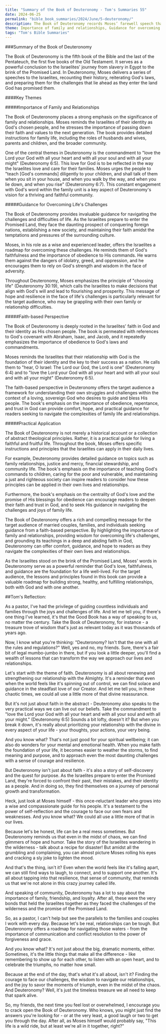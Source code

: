 ```yaml
---
title: "Summary of the Book of Deuteronomy - Tom's Summaries 55"
date: 2024-06-25
permalink: "bible_book_summaries/2024/June/5-deuteronomy/"
description: The Book of Deuteronomy records Moses’ farewell speech that recounts the law and exhorts Israel to love and obey God in the Promised Land.
theme: Importance of family and relationships, Guidance for overcoming life's challenges, Faith-based perspective, Practical application
tags: "Tom's Bible Summaries"
---
```


###Summary of the Book of Deuteronomy

The Book of Deuteronomy is the fifth book of the Bible and the last of the Pentateuch, the first five books of the Old Testament. It serves as a powerful conclusion to the Israelites' journey from slavery in Egypt to the brink of the Promised Land. In Deuteronomy, Moses delivers a series of speeches to the Israelites, recounting their history, reiterating God's laws, and preparing them for the challenges that lie ahead as they enter the land God has promised them.

####Key Themes

#####Importance of Family and Relationships

The Book of Deuteronomy places a strong emphasis on the significance of family and relationships. Moses reminds the Israelites of their identity as God's chosen people, and he stresses the importance of passing down their faith and values to the next generation. The book provides detailed instructions for family life, including the roles of husbands and wives, parents and children, and the broader community.

One of the central themes in Deuteronomy is the commandment to "love the Lord your God with all your heart and with all your soul and with all your might" (Deuteronomy 6:5). This love for God is to be reflected in the way the Israelites love and care for their families. Moses urges the people to "teach [God's commands] diligently to your children, and shall talk of them when you sit in your house, and when you walk by the way, and when you lie down, and when you rise" (Deuteronomy 6:7). This constant engagement with God's word within the family unit is a key aspect of Deuteronomy's vision for a thriving and faithful community.

#####Guidance for Overcoming Life's Challenges

The Book of Deuteronomy provides invaluable guidance for navigating the challenges and difficulties of life. As the Israelites prepare to enter the Promised Land, they face the daunting prospect of conquering foreign nations, establishing a new society, and maintaining their faith amidst the temptations and pressures of the surrounding culture.

Moses, in his role as a wise and experienced leader, offers the Israelites a roadmap for overcoming these challenges. He reminds them of God's faithfulness and the importance of obedience to His commands. He warns them against the dangers of idolatry, greed, and oppression, and he encourages them to rely on God's strength and wisdom in the face of adversity.

Throughout Deuteronomy, Moses emphasizes the principle of "choosing life" (Deuteronomy 30:19), which calls the Israelites to make decisions that align with God's will and lead to flourishing and prosperity. This message of hope and resilience in the face of life's challenges is particularly relevant for the target audience, who may be grappling with their own family or relationship difficulties.

#####Faith-based Perspective

The Book of Deuteronomy is deeply rooted in the Israelites' faith in God and their identity as His chosen people. The book is permeated with references to God's covenant with Abraham, Isaac, and Jacob, and it repeatedly emphasizes the importance of obedience to God's laws and commandments.

Moses reminds the Israelites that their relationship with God is the foundation of their identity and the key to their success as a nation. He calls them to "hear, O Israel: The Lord our God, the Lord is one" (Deuteronomy 6:4) and to "love the Lord your God with all your heart and with all your soul and with all your might" (Deuteronomy 6:5).

The faith-based perspective in Deuteronomy offers the target audience a framework for understanding their own struggles and challenges within the context of a loving, sovereign God who desires to guide and bless His people. The book's emphasis on the importance of obedience, repentance, and trust in God can provide comfort, hope, and practical guidance for readers seeking to navigate the complexities of family life and relationships.

#####Practical Application

The Book of Deuteronomy is not merely a historical account or a collection of abstract theological principles. Rather, it is a practical guide for living a faithful and fruitful life. Throughout the book, Moses offers specific instructions and principles that the Israelites can apply in their daily lives.

For example, Deuteronomy provides detailed guidance on topics such as family relationships, justice and mercy, financial stewardship, and community life. The book's emphasis on the importance of teaching God's commands to children, caring for the poor and vulnerable, and maintaining a just and righteous society can inspire readers to consider how these principles can be applied in their own lives and relationships.

Furthermore, the book's emphasis on the centrality of God's love and the promise of His blessings for obedience can encourage readers to deepen their faith and trust in God, and to seek His guidance in navigating the challenges and joys of family life.

The Book of Deuteronomy offers a rich and compelling message for the target audience of married couples, families, and individuals seeking guidance from a faith-based perspective. By highlighting the importance of family and relationships, providing wisdom for overcoming life's challenges, and grounding its teachings in a deep and abiding faith in God, Deuteronomy can offer comfort, guidance, and hope to readers as they navigate the complexities of their own lives and relationships.

As the Israelites stood on the brink of the Promised Land, Moses' words in Deuteronomy serve as a powerful reminder that God's love, faithfulness, and guidance are the foundation for a life well-lived. For the target audience, the lessons and principles found in this book can provide a valuable roadmap for building strong, healthy, and fulfilling relationships, both with God and with one another.

##Tom's Reflection: 


As a pastor, I've had the privilege of guiding countless individuals and families through the joys and challenges of life. And let me tell you, if there's one thing I've learned, it's that the Good Book has a way of speaking to us, no matter the century. Take the Book of Deuteronomy, for instance - a treasure trove of wisdom that's just as relevant today as it was thousands of years ago.

Now, I know what you're thinking: "Deuteronomy? Isn't that the one with all the rules and regulations?" Well, yes and no, my friends. Sure, there's a fair bit of legal mumbo-jumbo in there, but if you look a little deeper, you'll find a wealth of lessons that can transform the way we approach our lives and relationships.

Let's start with the theme of faith. Deuteronomy is all about renewing and strengthening our relationship with the Almighty. It's a reminder that even when the world feels like it's spinning out of control, we can find solace and guidance in the steadfast love of our Creator. And let me tell you, in these chaotic times, we could all use a little more of that divine reassurance.

But it's not just about faith in the abstract - Deuteronomy also speaks to the very practical ways we can live out our beliefs. Take the commandment to "love the Lord your God with all your heart and with all your soul and with all your might." (Deuteronomy 6:5) Sounds a bit lofty, doesn't it? But when you break it down, it's really about prioritizing your relationship with the divine in every aspect of your life - your thoughts, your actions, your very being.

And you know what? That's not just good for your spiritual wellbeing; it can also do wonders for your mental and emotional health. When you make faith the foundation of your life, it becomes easier to weather the storms, to find meaning and purpose, and to approach even the most daunting challenges with a sense of courage and resilience.

But Deuteronomy isn't just about faith - it's also a story of self-discovery and the quest for purpose. As the Israelites prepare to enter the Promised Land, they're forced to confront their past, their mistakes, and their identity as a people. And in doing so, they find themselves on a journey of personal growth and transformation.

Heck, just look at Moses himself - this once-reluctant leader who grows into a wise and compassionate guide for his people. It's a testament to the power of self-reflection and the courage to face our own fears and weaknesses. And you know what? We could all use a little more of that in our lives.

Because let's be honest, life can be a real mess sometimes. But Deuteronomy reminds us that even in the midst of chaos, we can find glimmers of hope and humor. Take the story of the Israelites wandering in the wilderness - talk about a recipe for disaster! But amidst all the grumbling and complaining, you can almost picture Moses rolling his eyes and cracking a sly joke to lighten the mood.

And that's the thing, isn't it? Even when the world feels like it's falling apart, we can still find ways to laugh, to connect, and to support one another. It's all about tapping into that resilience, that sense of community, that reminds us that we're not alone in this crazy journey called life.

And speaking of community, Deuteronomy has a lot to say about the importance of family, friendship, and loyalty. After all, these were the very bonds that held the Israelites together as they faced the challenges of the wilderness and the promise of the Promised Land.

So, as a pastor, I can't help but see the parallels to the families and couples I work with every day. Because let's be real, relationships can be tough. But Deuteronomy offers a roadmap for navigating those waters - from the importance of communication and conflict resolution to the power of forgiveness and grace.

And you know what? It's not just about the big, dramatic moments, either. Sometimes, it's the little things that make all the difference - like remembering to show up for each other, to listen with an open heart, and to celebrate the triumphs, no matter how small.

Because at the end of the day, that's what it's all about, isn't it? Finding the courage to face our challenges, the wisdom to navigate our relationships, and the joy to savor the moments of triumph, even in the midst of the chaos. And Deuteronomy? Well, it's just the timeless treasure we all need to keep that spark alive.

So, my friends, the next time you feel lost or overwhelmed, I encourage you to crack open the Book of Deuteronomy. Who knows, you might just find the answers you're looking for - or at the very least, a good laugh or two to get you through the day. After all, as Moses himself would probably say, "This life is a wild ride, but at least we're all in it together, right?"



